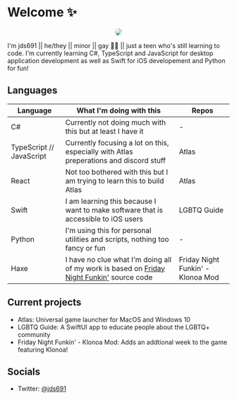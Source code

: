 # Welcome ✨

<p align="center">
    <img style="border-radius:20px; -webkit-border-radius:20px; -moz-border-radius:20px; -khtml-border-radius:20px;" src="https://avatars2.githubusercontent.com/u/52429194?s=460&u=97d0e40346c11e7efb6b05b26a1a9efc990c7a77&v=4" />
</p>
I'm jds691 || he/they || minor || gay 🏳️‍🌈 || just a teen who's still learning to code. I'm currently learning C#, TypeScript and JavaScript for desktop application development as well as Swift for iOS developement and Python for fun!

## Languages

| Language | What I'm doing with this | Repos |
| ---- | ---- | ---- |
| C# | Currently not doing much with this but at least I have it | - |
| TypeScript // JavaScript| Currently focusing a lot on this, especially with Atlas preperations and discord stuff | Atlas <!--[Atlas](https://github.com/jds691/Atlas/) -->|
| React | Not too bothered with this but I am trying to learn this to build Atlas |Atlas <!--[Atlas](https://github.com/jds691/Atlas/) -->|
| Swift| I am learning this because I want to make software that is accessible to iOS users | LGBTQ Guide <!--[LGBTQ Guide](https://github.com/jds691/LGBTQ-Guide) --> |
| Python| I'm using this for personal utilities and scripts, nothing too fancy or fun | - |
| Haxe| I have no clue what I'm doing all of my work is based on [Friday Night Funkin'](https://github.com/ninjamuffin99/Funkin) source code| Friday Night Funkin' - Klonoa Mod |

## Current projects

- Atlas<!--[Atlas](https://github.com/jds691/Atlas/) -->: Universal game launcher for MacOS and Windows 10
- LGBTQ Guide<!--[LGBTQ Guide](https://github.com/jds691/LGBTQ-Guide) -->: A SwiftUI app to educate people about the LGBTQ+ community
- Friday Night Funkin' - Klonoa Mod<!--[Friday Night Funkin' - Klonoa Mod](https://github.com/jds691/Funkin-Klonoa-Mod) -->: Adds an addtional week to the game featuring Klonoa!

## Socials

- Twitter: [@jds691](https://twitter.com/jds691/)
<br/>
